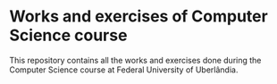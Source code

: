 # Works and exercises of Computer Science course

This repository contains all the works and exercises done during the Computer Science course at Federal University of Uberlândia.

